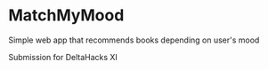 # MatchMyMood
Simple web app that recommends books depending on user's mood

Submission for DeltaHacks XI
